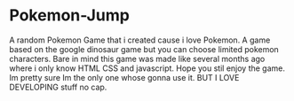 # Pokemon-Jump
A random Pokemon Game that i created cause i love Pokemon.
A game based on the google dinosaur game but you can choose limited pokemon characters.
Bare in mind this game was made like several months ago where i only know HTML CSS and javascript. Hope you stil enjoy the game.
Im pretty sure Im the only one whose gonna use it.
BUT I LOVE DEVELOPING stuff no cap.

